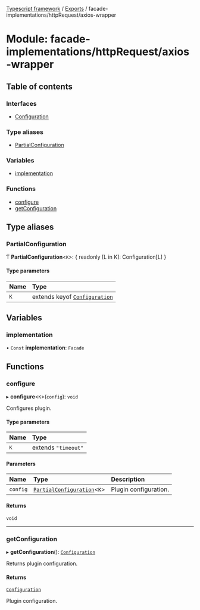[Typescript framework](../index.md) / [Exports](../modules.md) / facade-implementations/httpRequest/axios-wrapper

# Module: facade-implementations/httpRequest/axios-wrapper

## Table of contents

### Interfaces

- [Configuration](../interfaces/facade_implementations_httpRequest_axios_wrapper.Configuration.md)

### Type aliases

- [PartialConfiguration](facade_implementations_httpRequest_axios_wrapper.md#partialconfiguration)

### Variables

- [implementation](facade_implementations_httpRequest_axios_wrapper.md#implementation)

### Functions

- [configure](facade_implementations_httpRequest_axios_wrapper.md#configure)
- [getConfiguration](facade_implementations_httpRequest_axios_wrapper.md#getconfiguration)

## Type aliases

### PartialConfiguration

Ƭ **PartialConfiguration**<`K`\>: { readonly [L in K]: Configuration[L] }

#### Type parameters

| Name | Type |
| :------ | :------ |
| `K` | extends keyof [`Configuration`](../interfaces/facade_implementations_httpRequest_axios_wrapper.Configuration.md) |

## Variables

### implementation

• `Const` **implementation**: `Facade`

## Functions

### configure

▸ **configure**<`K`\>(`config`): `void`

Configures plugin.

#### Type parameters

| Name | Type |
| :------ | :------ |
| `K` | extends ``"timeout"`` |

#### Parameters

| Name | Type | Description |
| :------ | :------ | :------ |
| `config` | [`PartialConfiguration`](facade_implementations_httpRequest_axios_wrapper.md#partialconfiguration)<`K`\> | Plugin configuration. |

#### Returns

`void`

___

### getConfiguration

▸ **getConfiguration**(): [`Configuration`](../interfaces/facade_implementations_httpRequest_axios_wrapper.Configuration.md)

Returns plugin configuration.

#### Returns

[`Configuration`](../interfaces/facade_implementations_httpRequest_axios_wrapper.Configuration.md)

Plugin configuration.
